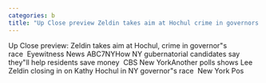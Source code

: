 ```yaml
---
categories: b
title: "Up Close preview Zeldin takes aim at Hochul crime in governors race  Eyewitness News ABC7NY"
---
```

Up Close preview: Zeldin takes aim at Hochul, crime in governor"s race&nbsp;&nbsp;Eyewitness News ABC7NYHow NY gubernatorial candidates say they"ll help residents save money&nbsp;&nbsp;CBS New YorkAnother polls shows Lee Zeldin closing in on Kathy Hochul in NY governor"s race&nbsp;&nbsp;New York Pos